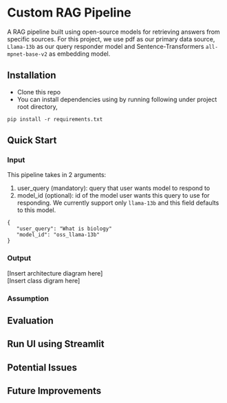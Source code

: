 # Custom RAG Pipeline 

A RAG pipeline built using open-source models for retrieving answers from specific sources. For this project, we use pdf
as our primary data source, `Llama-13b` as our query responder model and Sentence-Transformers `all-mpnet-base-v2` as embedding model. 

## Installation 
- Clone this repo 
- You can install dependencies using by running following under project root directory, <br>
```
pip install -r requirements.txt
```

## Quick Start


### Input 
This pipeline takes in 2 arguments:
1. user_query (mandatory): query that user wants model to respond to 
2. model_id (optional): id of the model user wants this query to use for responding. We currently support only `llama-13b` and 
this field defaults to this model.
```
{
   "user_query": "What is biology"
   "model_id": "oss_llama-13b"
}
```

### Output
[Insert architecture diagram here] <br>
[Insert class digram here]

### Assumption


## Evaluation 

## Run UI using Streamlit

## Potential Issues

## Future Improvements
